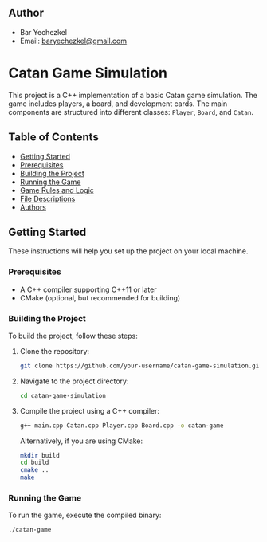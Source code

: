 ## Author
- Bar Yechezkel
- Email: baryechezkel@gmail.com

# Catan Game Simulation

This project is a C++ implementation of a basic Catan game simulation. The game includes players, a board, and development cards. The main components are structured into different classes: `Player`, `Board`, and `Catan`.

## Table of Contents
- [Getting Started](#getting-started)
- [Prerequisites](#prerequisites)
- [Building the Project](#building-the-project)
- [Running the Game](#running-the-game)
- [Game Rules and Logic](#game-rules-and-logic)
- [File Descriptions](#file-descriptions)
- [Authors](#authors)

## Getting Started

These instructions will help you set up the project on your local machine.

### Prerequisites

- A C++ compiler supporting C++11 or later
- CMake (optional, but recommended for building)

### Building the Project

To build the project, follow these steps:

1. Clone the repository:
    ```sh
    git clone https://github.com/your-username/catan-game-simulation.git
    ```
2. Navigate to the project directory:
    ```sh
    cd catan-game-simulation
    ```
3. Compile the project using a C++ compiler:
    ```sh
    g++ main.cpp Catan.cpp Player.cpp Board.cpp -o catan-game
    ```
   Alternatively, if you are using CMake:
    ```sh
    mkdir build
    cd build
    cmake ..
    make
    ```

### Running the Game

To run the game, execute the compiled binary:

```sh
./catan-game
